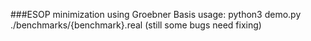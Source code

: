 ###ESOP minimization using Groebner Basis
usage: python3 demo.py ./benchmarks/{benchmark}.real
(still some bugs need fixing)